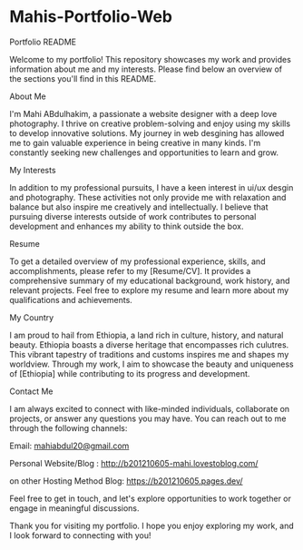 # Mahis-Portfolio-Web

 Portfolio README
 
Welcome to my portfolio! This repository showcases my work and provides information about me and my interests. Please find below an overview of the sections you'll find in this README.

About Me

I'm Mahi ABdulhakim, a passionate a website designer with a deep love photography. I thrive on creative problem-solving and enjoy using my skills to develop innovative solutions. My journey in web desgining has allowed me to gain valuable experience in being creative in many kinds. I'm constantly seeking new challenges and opportunities to learn and grow.

My Interests

In addition to my professional pursuits, I have a keen interest in ui/ux desgin and photography. These activities not only provide me with relaxation and balance but also inspire me creatively and intellectually. I believe that pursuing diverse interests outside of work contributes to personal development and enhances my ability to think outside the box.

Resume

To get a detailed overview of my professional experience, skills, and accomplishments, please refer to my [Resume/CV]. It provides a comprehensive summary of my educational background, work history, and relevant projects. Feel free to explore my resume and learn more about my qualifications and achievements.

My Country

I am proud to hail from Ethiopia, a land rich in culture, history, and natural beauty. Ethiopia boasts a diverse heritage that encompasses rich culutres. This vibrant tapestry of traditions and customs inspires me and shapes my worldview. Through my work, I aim to showcase the beauty and uniqueness of [Ethiopia] while contributing to its progress and development.

Contact Me

I am always excited to connect with like-minded individuals, collaborate on projects, or answer any questions you may have. You can reach out to me through the following channels:

Email: mahiabdul20@gmail.com

Personal Website/Blog : http://b201210605-mahi.lovestoblog.com/

on other Hosting Method Blog: https://b201210605.pages.dev/


Feel free to get in touch, and let's explore opportunities to work together or engage in meaningful discussions.


Thank you for visiting my portfolio. I hope you enjoy exploring my work, and I look forward to connecting with you!
